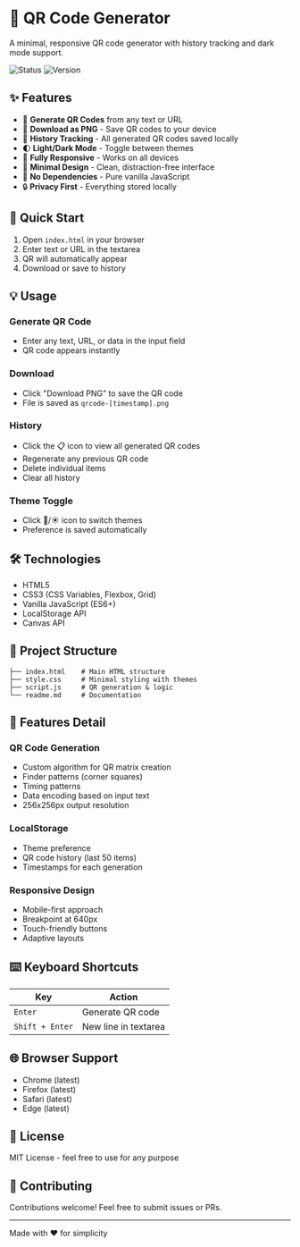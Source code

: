 # 📱 QR Code Generator

A minimal, responsive QR code generator with history tracking and dark mode support.

![Status](https://img.shields.io/badge/Status-Active-success)
![Version](https://img.shields.io/badge/Version-1.0.0-blue)

## ✨ Features

- 🔲 **Generate QR Codes** from any text or URL
- 💾 **Download as PNG** - Save QR codes to your device
- 📝 **History Tracking** - All generated QR codes saved locally
- 🌓 **Light/Dark Mode** - Toggle between themes
- 📱 **Fully Responsive** - Works on all devices
- 🎨 **Minimal Design** - Clean, distraction-free interface
- 💨 **No Dependencies** - Pure vanilla JavaScript
- 🔒 **Privacy First** - Everything stored locally

## 🚀 Quick Start

1. Open `index.html` in your browser
2. Enter text or URL in the textarea
3. QR will automatically appear
4. Download or save to history

## 💡 Usage

### Generate QR Code
- Enter any text, URL, or data in the input field
- QR code appears instantly

### Download
- Click "Download PNG" to save the QR code
- File is saved as `qrcode-[timestamp].png`

### History
- Click the 📋 icon to view all generated QR codes
- Regenerate any previous QR code
- Delete individual items
- Clear all history

### Theme Toggle
- Click 🌙/☀️ icon to switch themes
- Preference is saved automatically

## 🛠️ Technologies

- HTML5
- CSS3 (CSS Variables, Flexbox, Grid)
- Vanilla JavaScript (ES6+)
- LocalStorage API
- Canvas API

## 📁 Project Structure

```
├── index.html    # Main HTML structure
├── style.css     # Minimal styling with themes
├── script.js     # QR generation & logic
└── readme.md     # Documentation
```

## 🎨 Features Detail

### QR Code Generation
- Custom algorithm for QR matrix creation
- Finder patterns (corner squares)
- Timing patterns
- Data encoding based on input text
- 256x256px output resolution

### LocalStorage
- Theme preference
- QR code history (last 50 items)
- Timestamps for each generation

### Responsive Design
- Mobile-first approach
- Breakpoint at 640px
- Touch-friendly buttons
- Adaptive layouts

## ⌨️ Keyboard Shortcuts

| Key | Action |
|-----|--------|
| `Enter` | Generate QR code |
| `Shift + Enter` | New line in textarea |

## 🌐 Browser Support

- Chrome (latest)
- Firefox (latest)
- Safari (latest)
- Edge (latest)

## 📝 License

MIT License - feel free to use for any purpose

## 🤝 Contributing

Contributions welcome! Feel free to submit issues or PRs.

---

Made with ❤️ for simplicity
